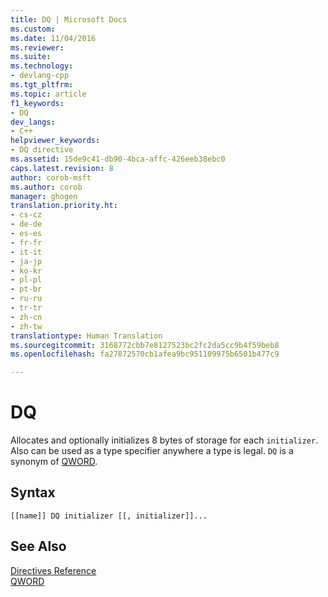 ```yaml
---
title: DQ | Microsoft Docs
ms.custom: 
ms.date: 11/04/2016
ms.reviewer: 
ms.suite: 
ms.technology:
- devlang-cpp
ms.tgt_pltfrm: 
ms.topic: article
f1_keywords:
- DQ
dev_langs:
- C++
helpviewer_keywords:
- DQ directive
ms.assetid: 15de9c41-db90-4bca-affc-426eeb38ebc0
caps.latest.revision: 8
author: corob-msft
ms.author: corob
manager: ghogen
translation.priority.ht:
- cs-cz
- de-de
- es-es
- fr-fr
- it-it
- ja-jp
- ko-kr
- pl-pl
- pt-br
- ru-ru
- tr-tr
- zh-cn
- zh-tw
translationtype: Human Translation
ms.sourcegitcommit: 3168772cbb7e8127523bc2fc2da5cc9b4f59beb8
ms.openlocfilehash: fa27872570cb1afea9bc951109975b6501b477c9

---
```

# DQ
Allocates and optionally initializes 8 bytes of storage for each `initializer`. Also can be used as a type specifier anywhere a type is legal. `DQ` is a synonym of [QWORD](../../assembler/masm/qword.md).  
  
## Syntax  
  
```  
[[name]] DQ initializer [[, initializer]]...  
```  
  
## See Also  
 [Directives Reference](../../assembler/masm/directives-reference.md)   
 [QWORD](../../assembler/masm/qword.md)


<!--HONumber=Jan17_HO2-->


